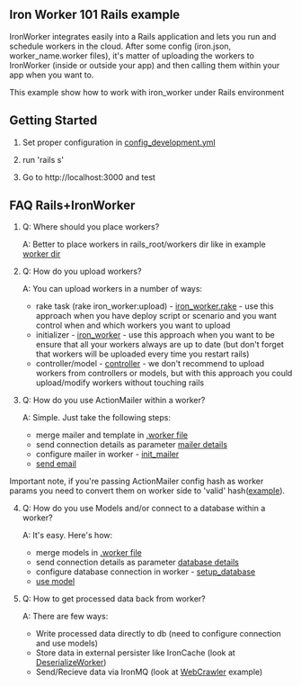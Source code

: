## Iron Worker 101 Rails example
IronWorker integrates easily into a Rails application and lets you run and schedule workers in the cloud. After some config (iron.json, worker_name.worker files), it's matter of uploading the workers to IronWorker (inside or outside your app) and then calling them within your app when you want to.

This example show how to work with iron_worker under Rails environment

## Getting Started

1. Set proper configuration in [config_development.yml](https://github.com/iron-io/iron_worker_rails_example/blob/master/config_development.yml)

2. run 'rails s'

3. Go to http://localhost:3000 and test

## FAQ Rails+IronWorker
1.  Q: Where should you place workers?

    A: Better to place workers in rails_root/workers dir like in example [worker dir](https://github.com/iron-io/iron_worker_rails_example/tree/master/workers)

2.  Q: How do you upload workers?

    A: You can upload workers in a number of ways:
    *    rake task (rake iron_worker:upload) - [iron_worker.rake](https://github.com/iron-io/iron_worker_rails_example/blob/master/lib/tasks/iron_worker.rake) - use this approach when you have deploy script or scenario and you want control when and which workers you want to upload
    *    initializer - [iron_worker](https://github.com/iron-io/iron_worker_rails_example/blob/master/config/initializers/iron_worker.rb#L4) - use this approach when you want to be ensure that all your workers always are up to date (but don't forget that workers will be uploaded every time you restart rails)
    *    controller/model - [controller](https://github.com/iron-io/iron_worker_rails_example/blob/master/app/controllers/codes_controller.rb#L8) - we don't recommend to upload workers from controllers or models, but with this approach you could upload/modify workers without touching rails

3.  Q: How do you use ActionMailer within a worker?

    A: Simple. Just take the following steps:
    *    merge mailer and template in [.worker file](https://github.com/iron-io/iron_worker_rails_example/blob/master/workers/simple_mailer_worker.worker)
    *    send connection details as parameter [mailer details](https://github.com/iron-io/iron_worker_rails_example/blob/master/app/controllers/custom_examples_controller.rb#L6)
    *    configure mailer in worker - [init_mailer](https://github.com/iron-io/iron_worker_rails_example/blob/master/workers/simple_mailer_worker.rb#L7)
    *    [send email](https://github.com/iron-io/iron_worker_rails_example/blob/master/workers/simple_mailer_worker.rb#L29)

Important note, if you're passing ActionMailer config hash as worker params you need to convert them on worker side to 'valid' hash([example](https://github.com/iron-io/iron_worker_rails_example/blob/master/workers/simple_mailer_worker.rb#L9)).

4.  Q: How do you use Models and/or connect to a database within a worker?

    A: It's easy. Here's how:
    *    merge models in [.worker file](https://github.com/iron-io/iron_worker_rails_example/blob/master/workers/simple_mailer_worker.worker)
    *    send connection details as parameter [database details](https://github.com/iron-io/iron_worker_rails_example/blob/master/app/controllers/custom_examples_controller.rb#L6)
    *    configure database connection in worker - [setup_database](https://github.com/iron-io/iron_worker_rails_example/blob/master/workers/simple_mailer_worker.rb#L16)
    *    [use model](https://github.com/iron-io/iron_worker_rails_example/blob/master/workers/simple_mailer_worker.rb#L29)

5.  Q: How to get processed data back from worker?

    A: There are few ways:
    *    Write processed data directly to db (need to configure connection and use models)
    *    Store data in external persister like IronCache (look at [DeserializeWorker](https://github.com/iron-io/iron_worker_rails_example/blob/master/workers/deserialize_worker.rb))
    *    Send/Recieve data via IronMQ (look at [WebCrawler](https://github.com/iron-io/iron_worker_examples/tree/master/ruby_ng/web_crawler_nokogiri) example)
